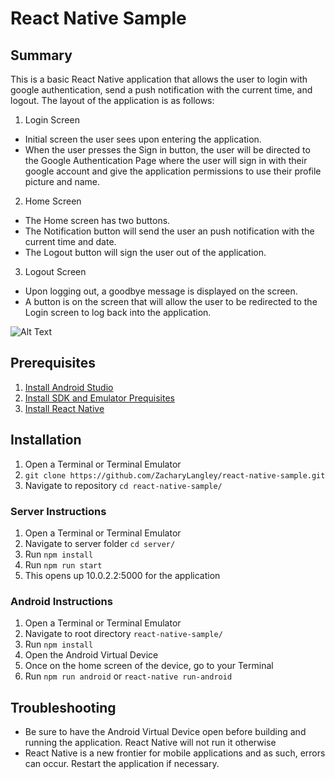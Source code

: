 # React Native Sample

## Summary
This is a basic React Native application that allows the user to login with google authentication, send a push notification with the current time, and logout.
The layout of the application is as follows:

1. Login Screen
  * Initial screen the user sees upon entering the application.
  * When the user presses the Sign in button, the user will be directed to the Google Authentication Page where the user will sign in with their google account and give the application permissions to use their profile picture and name.

2. Home Screen
  * The Home screen has two buttons.
  * The Notification button will send the user an push notification with the current time and date.
  * The Logout button will sign the user out of the application.

3. Logout Screen
  * Upon logging out, a goodbye message is displayed on the screen.
  * A button is on the screen that will allow the user to be redirected to the Login screen to log back into the application.

![Alt Text](https://github.com/zacharylangley/react-native-sample/blob/master/src/assets/screencap1.gif)

## Prerequisites

1. [Install Android Studio](https://developer.android.com/studio/)
2. [Install SDK and Emulator Prequisites](https://facebook.github.io/react-native/docs/getting-started.html)
3. [Install React Native](https://facebook.github.io/react-native/docs/getting-started.html)

## Installation
1. Open a Terminal or Terminal Emulator
2. `git clone https://github.com/ZacharyLangley/react-native-sample.git`
3. Navigate to repository `cd react-native-sample/`

### Server Instructions
1. Open a Terminal or Terminal Emulator
2. Navigate to server folder `cd server/`
3. Run `npm install`
4. Run `npm run start`
5. This opens up 10.0.2.2:5000 for the application

### Android Instructions
1. Open a Terminal or Terminal Emulator
2. Navigate to root directory `react-native-sample/`
3. Run `npm install`
4. Open the Android Virtual Device
5. Once on the home screen of the device, go to your Terminal
6. Run `npm run android` or `react-native run-android`

## Troubleshooting
* Be sure to have the Android Virtual Device open before building and running the application. React Native will not run it otherwise
* React Native is a new frontier for mobile applications and as such, errors can occur. Restart the application if necessary.
